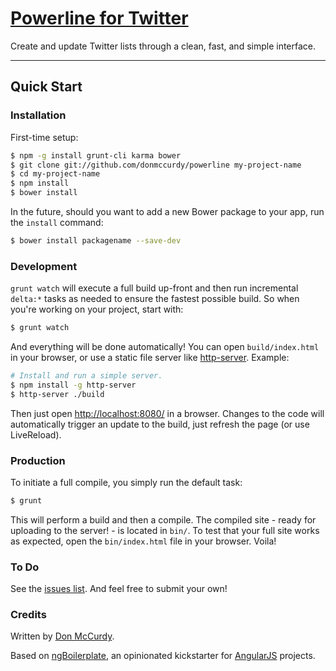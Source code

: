 # [Powerline for Twitter](http://www.donmccurdy.com/powerline)

Create and update Twitter lists through a clean, fast, and simple interface.

***

## Quick Start

### Installation

First-time setup:

```sh
$ npm -g install grunt-cli karma bower
$ git clone git://github.com/donmccurdy/powerline my-project-name
$ cd my-project-name
$ npm install
$ bower install
```

In the future, should you want to add a new Bower package to your app, run the
`install` command:

```sh
$ bower install packagename --save-dev
```

### Development

`grunt watch` will execute a full build up-front and then run incremental
`delta:*` tasks as needed to ensure the fastest possible build. So when
you're working on your project, start with:

```sh
$ grunt watch
```

And everything will be done automatically! You can open `build/index.html`
in your browser, or use a static file server like
[http-server](https://www.npmjs.org/package/http-server). Example:

```sh
# Install and run a simple server.
$ npm install -g http-server
$ http-server ./build
```

Then just open [http://localhost:8080/](http://localhost:8080/) in a browser.
Changes to the code will automatically trigger an update to the build, just
refresh the page (or use LiveReload).

### Production

To initiate a full compile, you simply run the default task:

```sh
$ grunt
```

This will perform a build and then a compile. The compiled site - ready for
uploading to the server! - is located in `bin/`. To test that your full site works as
expected, open the `bin/index.html` file in your browser. Voila!

### To Do

See the [issues list](http://github.com/donmccurdy/powerline/issues). And
feel free to submit your own!

### Credits

Written by [Don McCurdy](https://twitter.com/don_mccurdy).

Based on [ngBoilerplate](https://github.com/ngbp/ngbp), an opinionated kickstarter
for [AngularJS](http://angularjs.org) projects.
